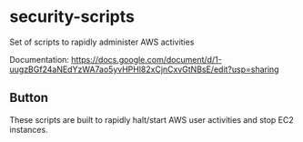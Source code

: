 # security-scripts
Set of scripts to rapidly administer AWS activities

Documentation: https://docs.google.com/document/d/1-uugzBGf24aNEdYzWA7ao5yvHPHl82xCjnCxvGtNBsE/edit?usp=sharing

## Button
These scripts are built to rapidly halt/start AWS user activities and stop EC2 instances.


